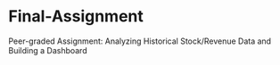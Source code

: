 # Final-Assignment

Peer-graded Assignment: Analyzing Historical Stock/Revenue Data and Building a Dashboard
